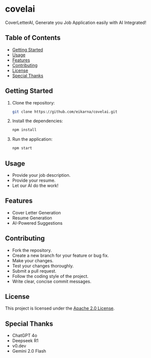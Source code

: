 # covelai

CoverLetterAI, Generate you Job Application easily with AI Integrated!

## Table of Contents
- [Getting Started](#getting-started)
- [Usage](#usage)
- [Features](#features)
- [Contributing](#contributing)
- [License](#license)
- [Special Thanks](#special-thanks)

## Getting Started
1. Clone the repository:
   ```bash
   git clone https://github.com/eikarna/covelai.git
   ```
2. Install the dependencies:
   ```bash
   npm install
   ```
3. Run the application:
   ```bash
   npm start
   ```

## Usage
- Provide your job description.
- Provide your resume.
- Let our AI do the work!

## Features
- Cover Letter Generation
- Resume Generation
- AI-Powered Suggestions

## Contributing
- Fork the repository.
- Create a new branch for your feature or bug fix.
- Make your changes.
- Test your changes thoroughly.
- Submit a pull request.
- Follow the coding style of the project.
- Write clear, concise commit messages.

## License
This project is licensed under the [Apache 2.0 License](LICENSE).

## Special Thanks
- ChatGPT 4o
- Deepseek R1
- v0.dev
- Gemini 2.0 Flash
